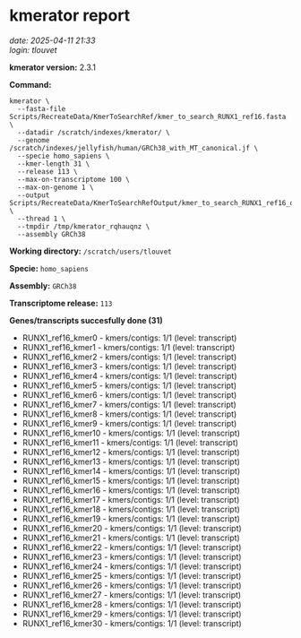 # kmerator report
*date: 2025-04-11 21:33*  
*login: tlouvet*

**kmerator version:** 2.3.1

**Command:**

```
kmerator \
  --fasta-file Scripts/RecreateData/KmerToSearchRef/kmer_to_search_RUNX1_ref16.fasta \
  --datadir /scratch/indexes/kmerator/ \
  --genome /scratch/indexes/jellyfish/human/GRCh38_with_MT_canonical.jf \
  --specie homo_sapiens \
  --kmer-length 31 \
  --release 113 \
  --max-on-transcriptome 100 \
  --max-on-genome 1 \
  --output Scripts/RecreateData/KmerToSearchRefOutput/kmer_to_search_RUNX1_ref16_output \
  --thread 1 \
  --tmpdir /tmp/kmerator_rqhauqnz \
  --assembly GRCh38
```

**Working directory:** `/scratch/users/tlouvet`

**Specie:** `homo_sapiens`

**Assembly:** `GRCh38`

**Transcriptome release:** `113`

**Genes/transcripts succesfully done (31)**

- RUNX1_ref16_kmer0 - kmers/contigs: 1/1 (level: transcript)
- RUNX1_ref16_kmer1 - kmers/contigs: 1/1 (level: transcript)
- RUNX1_ref16_kmer2 - kmers/contigs: 1/1 (level: transcript)
- RUNX1_ref16_kmer3 - kmers/contigs: 1/1 (level: transcript)
- RUNX1_ref16_kmer4 - kmers/contigs: 1/1 (level: transcript)
- RUNX1_ref16_kmer5 - kmers/contigs: 1/1 (level: transcript)
- RUNX1_ref16_kmer6 - kmers/contigs: 1/1 (level: transcript)
- RUNX1_ref16_kmer7 - kmers/contigs: 1/1 (level: transcript)
- RUNX1_ref16_kmer8 - kmers/contigs: 1/1 (level: transcript)
- RUNX1_ref16_kmer9 - kmers/contigs: 1/1 (level: transcript)
- RUNX1_ref16_kmer10 - kmers/contigs: 1/1 (level: transcript)
- RUNX1_ref16_kmer11 - kmers/contigs: 1/1 (level: transcript)
- RUNX1_ref16_kmer12 - kmers/contigs: 1/1 (level: transcript)
- RUNX1_ref16_kmer13 - kmers/contigs: 1/1 (level: transcript)
- RUNX1_ref16_kmer14 - kmers/contigs: 1/1 (level: transcript)
- RUNX1_ref16_kmer15 - kmers/contigs: 1/1 (level: transcript)
- RUNX1_ref16_kmer16 - kmers/contigs: 1/1 (level: transcript)
- RUNX1_ref16_kmer17 - kmers/contigs: 1/1 (level: transcript)
- RUNX1_ref16_kmer18 - kmers/contigs: 1/1 (level: transcript)
- RUNX1_ref16_kmer19 - kmers/contigs: 1/1 (level: transcript)
- RUNX1_ref16_kmer20 - kmers/contigs: 1/1 (level: transcript)
- RUNX1_ref16_kmer21 - kmers/contigs: 1/1 (level: transcript)
- RUNX1_ref16_kmer22 - kmers/contigs: 1/1 (level: transcript)
- RUNX1_ref16_kmer23 - kmers/contigs: 1/1 (level: transcript)
- RUNX1_ref16_kmer24 - kmers/contigs: 1/1 (level: transcript)
- RUNX1_ref16_kmer25 - kmers/contigs: 1/1 (level: transcript)
- RUNX1_ref16_kmer26 - kmers/contigs: 1/1 (level: transcript)
- RUNX1_ref16_kmer27 - kmers/contigs: 1/1 (level: transcript)
- RUNX1_ref16_kmer28 - kmers/contigs: 1/1 (level: transcript)
- RUNX1_ref16_kmer29 - kmers/contigs: 1/1 (level: transcript)
- RUNX1_ref16_kmer30 - kmers/contigs: 1/1 (level: transcript)
